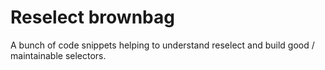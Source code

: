 # Reselect brownbag

A bunch of code snippets helping to understand reselect and build good / maintainable selectors.
